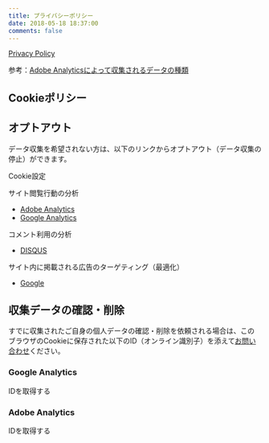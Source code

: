 ```yaml
---
title: プライバシーポリシー
date: 2018-05-18 18:37:00
comments: false
---
```


<a href="https://www.iubenda.com/privacy-policy/61553633" class="iubenda-white iubenda-embed" title="Privacy Policy">Privacy Policy</a>
<script>(function (w,d) {var loader = function () {var s = d.createElement("script"), tag = d.getElementsByTagName("script")[0]; s.src="https://cdn.iubenda.com/iubenda.js"; tag.parentNode.insertBefore(s,tag);}; if(w.addEventListener){w.addEventListener("load", loader, false);}else if(w.attachEvent){w.attachEvent("onload", loader);}else{w.onload = loader;}})(window, document);</script>

参考：[Adobe Analyticsによって収集されるデータの種類](https://marketing.adobe.com/resources/help/ja_JP/reference/c_Privacy_Overview.html)

## Cookieポリシー

<!-- OneTrust Cookies Policy start -->
<div id="optanon-cookie-policy"></div>
<!-- OneTrust Cookies Policy end -->

## オプトアウト

データ収集を希望されない方は、以下のリンクからオプトアウト（データ収集の停止）ができます。

<!-- OneTrust Cookies Settings button start -->
<a class="optanon-show-settings">Cookie設定</a>
<!-- OneTrust Cookies Settings button end -->

サイト閲覧行動の分析
* [Adobe Analytics](https://dentsuisobarpartnersandbox.sc.omtrdc.net/optout.html?locale=jp_JP)
* [Google Analytics](https://tools.google.com/dlpage/gaoptout?hl=ja)

コメント利用の分析
* [DISQUS](https://disqus.com/data-sharing-settings/)

サイト内に掲載される広告のターゲティング（最適化）
* [Google](https://adssettings.google.com/)


## 収集データの確認・削除

すでに収集されたご自身の個人データの確認・削除を依頼される場合は、このブラウザのCookieに保存された以下のID（オンライン識別子）を添えて[お問い合わせ](https://mak00s.gdprform.io/en)ください。

### Google Analytics

<a class="btn btn--default" id="get-id-ga">IDを取得する</a>
<p id="id-ga"></p>

### Adobe Analytics

<a class="btn btn--default" id="get-id-aa">IDを取得する</a>
<p id="id-aa"></p>
